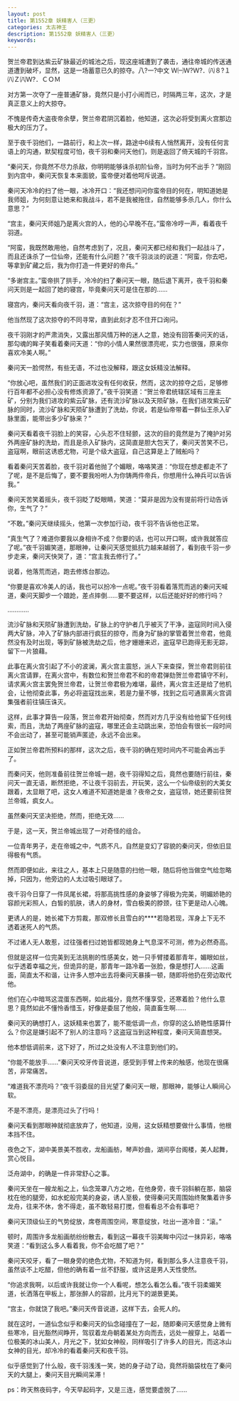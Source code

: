 ```yaml
---
layout: post
title: 第1552章 妖精害人（三更）
categories: 太古神王
description: 第1552章 妖精害人（三更）
keywords:
---
```


贺兰帝君到达紫云矿脉最近的城池之后，现这座城遭到了袭击，通往帝城的传送通道遭到破坏，显然，这是一场蓄意已久的掠夺。八?一?中文 Ｗ㈠Ｗ?Ｗ?．㈧８?１㈧Ｚ㈧Ｗ?．ＣＯＭ

对方第一次夺了一座普通矿脉，竟然只是小打小闹而已，时隔两三年，这次，才是真正意义上的大掠夺。

不愧是传奇大盗夜帝余孽，贺兰帝君阴沉着脸，他知道，这次必将受到离火宫那边极大的压力了。

至于夜千羽他们，一路前行，和上次一样，路途中6续有人悄然离开，没有任何言语上的沟通，默契程度可怕，夜千羽和秦问天他们，则是返回了倚天城的千羽宫。

“秦问天，你竟然不尽力杀敌，你明明能够诛杀初阶仙帝，当时为何不出手？”刚回到内宫中，秦问天恢复本来面貌，蛮帝便对着他呵斥说道。

秦问天冷冷的扫了他一眼，冰冷开口：“我还想问问你蛮帝目的何在，明知道她是我师姐，为何刻意让她来和我战斗，若不是我被拖住，自然能够多杀几人，你什么意思？”

“宫主，秦问天师姐乃是离火宫的人，他的心早晚不在。”蛮帝冷哼一声，看着夜千羽道。

“阿蛮，我既然敢用他，自然考虑到了，况且，秦问天都已经和我们一起战斗了，而且还诛杀了一位仙帝，还能有什么问题？”夜千羽淡淡的说道：“阿蛮，你去吧，等拿到矿藏之后，我为你打造一件更好的帝兵。”

“多谢宫主。”蛮帝拱了拱手，冷冷的扫了秦问天一眼，随后退下离开，夜千羽和秦问天则是一起回了她的寝宫，毕竟秦问天可是住在那的……

寝宫内，秦问天看向夜千羽，道：“宫主，这次掠夺目的何在？”

他当然现了这次掠夺的不同寻常，直到此刻才忍不住开口询问。

夜千羽刚才的严肃消失，又露出那风情万种的迷人之意，她没有回答秦问天的话，那勾魂的眸子笑看着秦问天道：“你的小情人果然很漂亮呢，实力也很强，原来你喜欢冷美人啊。”

秦问天一脸愕然，有些无语，不过也没解释，跟这女妖精没法解释。

“你放心吧，虽然我们的正面进攻没有任何收获，然而，这次的掠夺之后，足够修行百年都不必担心没有修炼资源了。”夜千羽笑道：“贺兰帝君统辖区域有三座主矿，分别为我们进攻的紫云矿脉，还有流沙矿脉以及天陨矿脉，在我们进攻紫云矿脉的同时，流沙矿脉和天陨矿脉遭到了洗劫，你说，若是仙帝带着一群仙王杀入矿脉里面，能带出多少矿脉来？”

秦问天看着夜千羽脸上的笑容，心头忍不住轻颤，这次的目的竟然是为了掩护对另外两座矿脉的洗劫，而且是杀入矿脉内，这简直是胆大包天了，秦问天苦笑不已，盗寇啊，眼前这诱惑尤物，可是个级大盗寇，自己这算是上了贼船吗？

看着秦问天苦着脸，夜千羽对着他抛了个媚眼，咯咯笑道：“你现在想走都走不了了呢，是不是后悔了，要不要我吩咐人为你铸两件帝兵，你想用什么神兵可以告诉我。”

秦问天苦笑着摇头，夜千羽眨了眨眼睛，笑道：“莫非是因为没有提前将行动告诉你，生气了？”

“不敢。”秦问天继续摇头，他第一次参加行动，夜千羽不告诉他也正常。

“真生气了？难道你要我以身相许不成？你要的话，也可以开口啊，或许我就答应了呢。”夜千羽媚笑道，那眼神，让秦问天感觉抵抗力越来越弱了，看到夜千羽一步步走来，秦问天快哭了，道：“宫主我去修行了。”

说着，他落荒而逃，跑去修炼台那边。

“你要是喜欢冷美人的话，我也可以扮冷一点呢。”夜千羽看着落荒而逃的秦问天喊道，秦问天脚步一个踉跄，差点摔倒……要不要这样，以后还能好好的修行吗？

…………

流沙矿脉和天陨矿脉遭到洗劫，矿脉上的守护者几乎被灭了干净，盗寇同时间入侵两大矿脉，冲入了矿脉内部进行疯狂的掠夺，而身为矿脉的掌管着贺兰帝君，他竟然没有及时出现，等到矿脉被洗劫之后，他才姗姗来迟，盗寇早已跑得无影无踪，留下一片狼藉。

此事在离火宫引起了不小的波澜，离火宫主震怒，派人下来查探，贺兰帝君则前往离火宫请罪，在离火宫中，有数位和贺兰帝君不和的帝君弹劾贺兰帝君镇守不利，请求离火宫主罢免贺兰帝君，让贺兰帝君极为难堪，最终，离火宫主还是给了他机会，让他彻查此事，务必将盗寇找出来，若是力量不够，找到之后可通禀离火宫调集强者前往镇压诛灭。

这样，此事才算告一段落，贺兰帝君开始彻查，然而对方几乎没有给他留下任何线索，而且，洗劫了两座矿脉的盗寇，哪里还会主动跳出来，恐怕会有很长一段时间不会出动了，甚至可能销声匿迹，永远不会出来。

正如贺兰帝君所预料的那样，这次之后，夜千羽的确在短时间内不可能会再出手了。

而秦问天，他则准备前往贺兰帝城一趟，夜千羽得知之后，竟然也要随行前往，秦问天一直无语，断然拒绝，不让夜千羽前去，开玩笑，这么一个仙帝级别的大美女跟着，太显眼了吧，这女人难道不知道她是谁？夜帝之女，盗寇领，她还要前往贺兰帝城，疯女人。

虽然秦问天坚决拒绝，然而，拒绝无效……

于是，这一天，贺兰帝城出现了一对奇怪的组合。

一位青年男子，走在帝城之中，气质不凡，自然是变幻了容貌的秦问天，但依旧显得极有气质。

然而即便如此，来往之人，基本上只是随意的扫他一眼，随后将他当做空气给忽略掉，只因为，他旁边的人太过吸引眼球了。

夜千羽今日穿了一件凤尾长裙，将那高挑性感的身姿够了得极为完美，明媚娇艳的容颜光彩照人，白皙的肌肤，诱人的身材，雪白极美的脖颈，往下更是动人心魄。

更诱人的是，她长裙下方剪裁，那双修长且雪白的****若隐若现，浑身上下无不透着迷死人的气质。

不过诸人无人敢惹，过往强者扫过她皆都现她身上气息深不可测，修为必然奇高。

但就是这样一位完美到无法挑剔的性感美女，她一只手臂搂着那青年，媚眼如丝，似乎透着幸福之光，但诡异的是，那青年一路冷着一张脸，像是想打人……这画面，简直太不和谐，让许多人想冲出去将秦问天暴揍一顿，随即将他扔在旁边取代他。

他们在心中暗骂这混蛋东西啊，如此福分，竟然不懂享受，还寒着脸？他什么意思？竟然如此不懂怜香惜玉，好像是委屈了他般，简直畜生啊……

秦问天的确想打人，这妖精来也罢了，能不能低调一点，你穿的这么娇艳性感算什么？你这是嫌引起不了别人的注意吗？这盗寇当到这种程度，秦问天简直想哭。

他本想低调前来，这下好了，所过之处没有人不注意到他们的。

“你能不能放手……”秦问天咬牙传音说道，感受到手臂上传来的触感，他现在很痛苦，非常痛苦。

“难道我不漂亮吗？”夜千羽委屈的目光望了秦问天一眼，那眼神，能够让人瞬间心软。

不是不漂亮，是漂亮过头了行吗！

秦问天看到那眼神就彻底放弃了，他知道，没用，这女妖精想要做什么事情，他根本挡不住。

夜色之下，湖中美景美不胜收，龙船画舫，琴声妙曲，湖间亭台阁楼，美人起舞，赏心悦目。

泛舟湖中，的确是一件非常舒心之事。

秦问天坐在一艘龙船之上，仙念笼罩八方之地，在他身旁，夜千羽斜躺在那，脑袋枕在他的腿旁，如水蛇般完美的身姿，诱人至极，使得秦问天周围始终聚集着许多龙舟，往来不休，舍不得走，虽不敢轻易打搅，但看看总不会有事吧？

秦问天顶级仙王的气势绽放，席卷周围空间，寒意绽放，吐出一道冷音：“滚。”

顿时，周围许多龙船画舫纷纷散去，看到这一幕夜千羽美眸中闪过一抹异彩，咯咯笑道：“看到这么多人看着我，你不会吃醋了吧？”

秦问天咬牙，看了一眼身旁的绝色尤物，不知道为何，看到那么多人注意夜千羽，虽然谈不上吃醋，但他的确有着一丝不舒服，或许这是男人天性使然。

“你追求我啊，以后或许我就让你一个人看呢，想怎么看怎么看。”夜千羽柔媚笑道，长洒落在甲板上，那张醉人的容颜，比月光下的湖景更美。

“宫主，你就饶了我吧。”秦问天传音说道，这样下去，会死人的。

就在这时，一道仙念似乎和秦问天的仙念碰撞在了一起，随即秦问天感觉身上微有些寒冷，目光豁然间睁开，驾驭着龙舟朝着某处方向而去，远处一艘穿上，站着一位极美的冰山美人，月光之下，犹如女神般，同样吸引了许多人的目光，而这冰山女神的目光，却冷冷的看着秦问天和夜千羽。

似乎感觉到了什么般，夜千羽浅浅一笑，她的身子动了动，竟然将脑袋枕在了秦问天的大腿上，秦问天目光瞬间呆滞！

ps：昨天熬夜码字，今天早起码字，又是三连，感觉要虚脱了……
